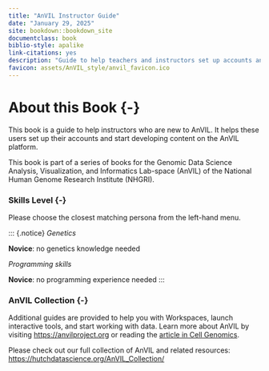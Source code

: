 ```yaml
---
title: "AnVIL Instructor Guide"
date: "January 29, 2025"
site: bookdown::bookdown_site
documentclass: book
biblio-style: apalike
link-citations: yes
description: "Guide to help teachers and instructors set up accounts and use the AnVIL platform for instruction"
favicon: assets/AnVIL_style/anvil_favicon.ico
---
```




# About this Book {-}

This book is a guide to help instructors who are new to AnVIL. It helps these users set up their accounts and start developing content on the AnVIL platform.

This book is part of a series of books for the Genomic Data Science Analysis, Visualization, and Informatics Lab-space (AnVIL) of the National Human Genome Research Institute (NHGRI).

### Skills Level {-} 

Please choose the closest matching persona from the left-hand menu.

::: {.notice}
_Genetics_  

**Novice**: no genetics knowledge needed

_Programming skills_  

**Novice**: no programming experience needed
:::

### AnVIL Collection {-}

Additional guides are provided to help you with Workspaces, launch interactive tools, and start working with data. Learn more about AnVIL by visiting https://anvilproject.org or reading the [article in Cell Genomics](https://www.sciencedirect.com/science/article/pii/S2666979X21001063).

Please check out our full collection of AnVIL and related resources: https://hutchdatascience.org/AnVIL_Collection/
